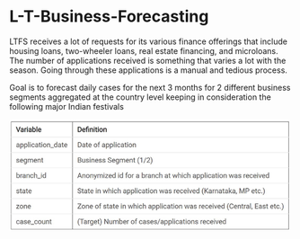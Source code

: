 # L-T-Business-Forecasting
LTFS receives a lot of requests for its various finance offerings that include housing loans, two-wheeler loans, real estate financing, and microloans. The number of applications received is something that varies a lot with the season. Going through these applications is a manual and tedious process.

Goal is to forecast daily cases for the next 3 months for 2 different business segments aggregated at the country level keeping in consideration the following major Indian festivals


<img src="Image/AttributeTable.jpg" width="500">
